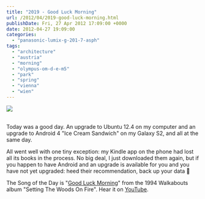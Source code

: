 ```yaml
---
title: "2019 - Good Luck Morning"
url: /2012/04/2019-good-luck-morning.html
publishDate: Fri, 27 Apr 2012 17:09:00 +0000
date: 2012-04-27 19:09:00
categories: 
  - "panasonic-lumix-g-201-7-asph"
tags: 
  - "architecture"
  - "austria"
  - "morning"
  - "olympus-om-d-e-m5"
  - "park"
  - "spring"
  - "vienna"
  - "wien"
---
```

<div class="container">
<div class="center"><a target="_blank" href="https://d25zfm9zpd7gm5.cloudfront.net/1200x1200/2012/20120427_081531_ps.jpg"><img src="https://d25zfm9zpd7gm5.cloudfront.net/0600x0600/2012/20120427_081531_ps.jpg" /></a></div>
</div>
<br />

Today was a good day. An upgrade to Ubuntu 12.4 on my computer and an upgrade to Android 4 "Ice Cream Sandwich" on my Galaxy S2, and all at the same day.

  All went well with one tiny exception: my Kindle app on the phone had lost all its books in the process. No big deal, I just downloaded them again, but if you happen to have Android and an upgrade is available for you and you have not yet upgraded: heed their recommendation, back up your data 🙂

The Song of the Day is "<a href="http://www.lyricsmode.com/lyrics/w/walkabouts/good_luck_morning.html" target="_blank">Good Luck Morning</a>" from the 1994 Walkabouts album "Setting The Woods On Fire". Hear it on <a href="http://www.youtube.com/watch?v=gHj3C6bghuo" target="_blank">YouTube</a>.

